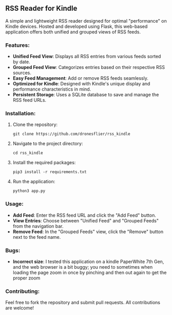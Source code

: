## RSS Reader for Kindle

A simple and lightweight RSS reader designed for optimal "performance" on Kindle devices. Hosted and developed using Flask, this web-based application offers both unified and grouped views of RSS feeds.

### Features:
- **Unified Feed View**: Displays all RSS entries from various feeds sorted by date.
- **Grouped Feed View**: Categorizes entries based on their respective RSS sources.
- **Easy Feed Management**: Add or remove RSS feeds seamlessly.
- **Optimized for Kindle**: Designed with Kindle's unique display and performance characteristics in mind.
- **Persistent Storage**: Uses a SQLite database to save and manage the RSS feed URLs.

### Installation:

1. Clone the repository:
   ```
   git clone https://github.com/dronesflier/rss_kindle
   ```
2. Navigate to the project directory:
   ```
   cd rss_kindle
   ```
3. Install the required packages:
   ```
   pip3 install -r requirements.txt
   ```
4. Run the application:
   ```
   python3 app.py
   ```

### Usage:

- **Add Feed**: Enter the RSS feed URL and click the "Add Feed" button.
- **View Entries**: Choose between "Unified Feed" and "Grouped Feeds" from the navigation bar.
- **Remove Feed**: In the "Grouped Feeds" view, click the "Remove" button next to the feed name.

### Bugs:
- **Incorrect size**: I tested this application on a kindle PaperWhite 7th Gen, and the web browser is a bit buggy; you need to sometimes when loading the page zoom in once by pinching and then out again to get the proper zoom

### Contributing:

Feel free to fork the repository and submit pull requests. All contributions are welcome!
